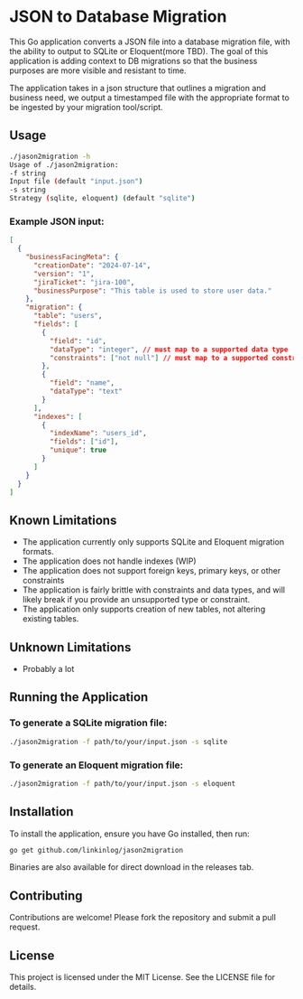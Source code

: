 # JSON to Database Migration
This Go application converts a JSON file into a database migration file, with the ability to output to SQLite or Eloquent(more TBD). The goal of this application is adding context to DB migrations so that the business purposes are more visible and resistant to time.

The application takes in a json structure that outlines a migration and business need, we output a timestamped file with the appropriate format to be ingested by your migration tool/script.

## Usage
```sh
./jason2migration -h
Usage of ./jason2migration:
-f string
Input file (default "input.json")
-s string
Strategy (sqlite, eloquent) (default "sqlite")
```

### Example JSON input:
```json
[
  {
    "businessFacingMeta": {
      "creationDate": "2024-07-14",
      "version": "1",
      "jiraTicket": "jira-100",
      "businessPurpose": "This table is used to store user data."
    },
    "migration": {
      "table": "users",
      "fields": [
        {
          "field": "id",
          "dataType": "integer", // must map to a supported data type
          "constraints": ["not null"] // must map to a supported constraint
        },
        {
          "field": "name",
          "dataType": "text"
        }
      ],
      "indexes": [
        {
          "indexName": "users_id",
          "fields": ["id"],
          "unique": true
        }
      ]
    }
  }
]
```

## Known Limitations
- The application currently only supports SQLite and Eloquent migration formats.
- The application does not handle indexes (WIP)
- The application does not support foreign keys, primary keys, or other constraints
- The application is fairly brittle with constraints and data types, and will likely break if you provide an unsupported type or constraint.
- The application only supports creation of new tables, not altering existing tables.

## Unknown Limitations
- Probably a lot

## Running the Application
### To generate a SQLite migration file:

```sh
./jason2migration -f path/to/your/input.json -s sqlite
```

### To generate an Eloquent migration file:

```sh
./jason2migration -f path/to/your/input.json -s eloquent
```

## Installation
To install the application, ensure you have Go installed, then run:

```sh
go get github.com/linkinlog/jason2migration
```

Binaries are also available for direct download in the releases tab.

## Contributing
Contributions are welcome! Please fork the repository and submit a pull request.

## License
This project is licensed under the MIT License. See the LICENSE file for details.
